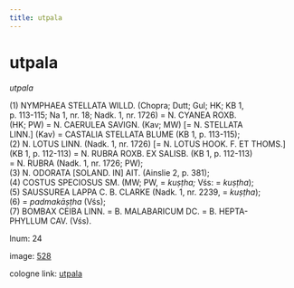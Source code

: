 ```yaml
---
title: utpala
---
```


# utpala

<i>utpala</i>  <div n="P" />(1) <bot>NYMPHAEA STELLATA WILLD.</bot> (Chopra; Dutt; Gul; HK; KB 1, <div n="lb" />p. 113-115; Na 1, nr. 18; Nadk. 1, nr. 1726) = <bot>N. CYANEA ROXB.</bot> <div n="lb" />(HK; PW) = <bot>N. CAERULEA SAVIGN.</bot> (Kav; MW) [= <bot>N. STELLATA <div n="lb" />LINN.</bot>] (Kav) = <bot>CASTALIA STELLATA BLUME</bot> (KB 1, p. 113-115); <div n="P" />(2) <bot>N. LOTUS LINN.</bot> (Nadk. 1, nr. 1726) [= <bot>N. LOTUS HOOK. F. ET THOMS.</bot>] <div n="lb" />(KB 1, p. 112-113) = <bot>N. RUBRA ROXB. EX SALISB.</bot> (KB 1, p. 112-113) <div n="lb" />= <bot>N. RUBRA</bot> (Nadk. 1, nr. 1726; PW); <div n="P" />(3) <bot>N. ODORATA [SOLAND. IN] AIT.</bot> (Ainslie 2, p. 381); <div n="P" />(4) <bot>COSTUS SPECIOSUS SM.</bot> (MW; PW, = <i>kuṣṭha;</i> Vśs: = <i>kuṣṭha</i>); <div n="P" />(5) <bot>SAUSSUREA LAPPA C. B. CLARKE</bot> (Nadk. 1, nr. 2239, = <i>kuṣṭha</i>); <div n="P" />(6) = <i>padmakāṣṭha</i> (Vśs); <div n="P" />(7) <bot>BOMBAX CEIBA LINN.</bot> = <bot>B. MALABARICUM DC.</bot> = <bot>B. HEPTA- <div n="lb" />PHYLLUM CAV.</bot> (Vśs).

lnum: 24

image: [528](https://www.sanskrit-lexicon.uni-koeln.de/scans/csl-apidev/servepdf.php?dict=snp&page=528)

cologne link: [utpala](https://sanskrit-lexicon.uni-koeln.de/scans/csl-apidev/getword.php?dict=snp&key=utpala)

